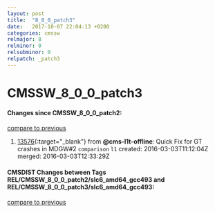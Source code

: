 ```yaml
---
layout: post
title:  "8_0_0_patch3"
date:   2017-10-07 22:04:13 +0200
categories: cmssw
relmajor: 8
relminor: 0
relsubminor: 0
relpatch: _patch3
---
```


# CMSSW_8_0_0_patch3
#### Changes since CMSSW_8_0_0_patch2:

[compare to previous](https://github.com/cms-sw/cmssw/compare/CMSSW_8_0_0_patch2...CMSSW_8_0_0_patch3)



1. [13576](http://github.com/cms-sw/cmssw/pull/13576){:target="_blank"}  from **@cms-l1t-offline**: Quick Fix for GT crashes in MDGW#2 `comparison`  `l1`  created: 2016-03-03T11:12:04Z merged: 2016-03-03T12:33:29Z

#### CMSDIST Changes between Tags REL/CMSSW_8_0_0_patch2/slc6_amd64_gcc493 and REL/CMSSW_8_0_0_patch3/slc6_amd64_gcc493:

[compare to previous](https://github.com/cms-sw/cmsdist/compare/REL/CMSSW_8_0_0_patch2/slc6_amd64_gcc493...REL/CMSSW_8_0_0_patch3/slc6_amd64_gcc493)


